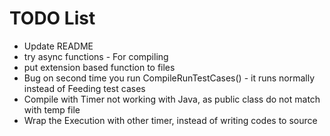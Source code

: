 # TODO List
- Update README
- try async functions - For compiling
- put extension based function to files
- Bug on second time you run CompileRunTestCases() - it runs normally instead of Feeding test cases
- Compile with Timer not working with Java, as public class do not match with temp file
- Wrap the Execution with other timer, instead of writing codes to source

